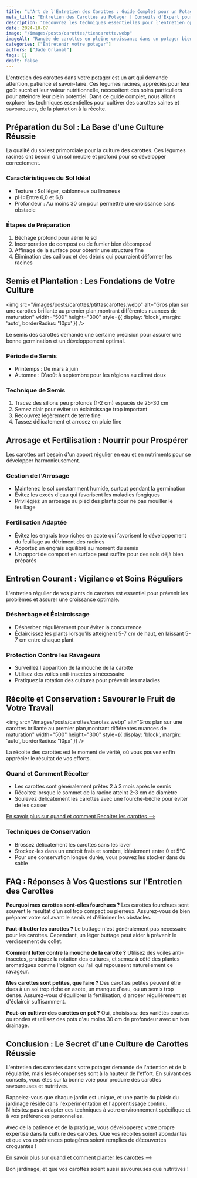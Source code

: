 ```yaml
---
title: "L'Art de l'Entretien des Carottes : Guide Complet pour un Potager Productif"
meta_title: "Entretien des Carottes au Potager | Conseils d'Expert pour une Récolte Abondante"
description: "Découvrez les techniques essentielles pour l'entretien optimal des carottes dans votre potager. Des conseils d'expert pour une culture réussie, de la plantation à la récolte, avec une FAQ détaillée."
date: 2024-10-07
image: "/images/posts/carottes/tiencarotte.webp"
imageAlt: "Rangée de carottes en pleine croissance dans un potager bien entretenu"
categories: ["Entretenir votre potager"]
authors: ["Jade Orlanal"]
tags: []
draft: false
---
```


L'entretien des carottes dans votre potager est un art qui demande attention, patience et savoir-faire. Ces légumes racines, appréciés pour leur goût sucré et leur valeur nutritionnelle, nécessitent des soins particuliers pour atteindre leur plein potentiel. Dans ce guide complet, nous allons explorer les techniques essentielles pour cultiver des carottes saines et savoureuses, de la plantation à la récolte.

## Préparation du Sol : La Base d'une Culture Réussie

La qualité du sol est primordiale pour la culture des carottes. Ces légumes racines ont besoin d'un sol meuble et profond pour se développer correctement.

### Caractéristiques du Sol Idéal

- Texture : Sol léger, sablonneux ou limoneux
- pH : Entre 6,0 et 6,8
- Profondeur : Au moins 30 cm pour permettre une croissance sans obstacle

### Étapes de Préparation

1. Bêchage profond pour aérer le sol
2. Incorporation de compost ou de fumier bien décomposé
3. Affinage de la surface pour obtenir une structure fine
4. Élimination des cailloux et des débris qui pourraient déformer les racines

## Semis et Plantation : Les Fondations de Votre Culture

<img src="/images/posts/carottes/ptittascarottes.webp" alt="Gros plan sur une carottes brillante au premier plan,montrant différentes nuances de maturation" width="500" height="300" style={{ display: 'block', margin: 'auto', borderRadius: '10px' }} />

Le semis des carottes demande une certaine précision pour assurer une bonne germination et un développement optimal.

### Période de Semis

- Printemps : De mars à juin
- Automne : D'août à septembre pour les régions au climat doux

### Technique de Semis

1. Tracez des sillons peu profonds (1-2 cm) espacés de 25-30 cm
2. Semez clair pour éviter un éclaircissage trop important
3. Recouvrez légèrement de terre fine
4. Tassez délicatement et arrosez en pluie fine

## Arrosage et Fertilisation : Nourrir pour Prospérer

Les carottes ont besoin d'un apport régulier en eau et en nutriments pour se développer harmonieusement.

### Gestion de l'Arrosage

- Maintenez le sol constamment humide, surtout pendant la germination
- Évitez les excès d'eau qui favorisent les maladies fongiques
- Privilégiez un arrosage au pied des plants pour ne pas mouiller le feuillage

### Fertilisation Adaptée

- Évitez les engrais trop riches en azote qui favorisent le développement du feuillage au détriment des racines
- Apportez un engrais équilibré au moment du semis
- Un apport de compost en surface peut suffire pour des sols déjà bien préparés

## Entretien Courant : Vigilance et Soins Réguliers

L'entretien régulier de vos plants de carottes est essentiel pour prévenir les problèmes et assurer une croissance optimale.

### Désherbage et Éclaircissage

- Désherbez régulièrement pour éviter la concurrence
- Éclaircissez les plants lorsqu'ils atteignent 5-7 cm de haut, en laissant 5-7 cm entre chaque plant

### Protection Contre les Ravageurs

- Surveillez l'apparition de la mouche de la carotte
- Utilisez des voiles anti-insectes si nécessaire
- Pratiquez la rotation des cultures pour prévenir les maladies

## Récolte et Conservation : Savourer le Fruit de Votre Travail

<img src="/images/posts/carottes/carotas.webp" alt="Gros plan sur une carottes brillante au premier plan,montrant différentes nuances de maturation" width="500" height="300" style={{ display: 'block', margin: 'auto', borderRadius: '10px' }} />

La récolte des carottes est le moment de vérité, où vous pouvez enfin apprécier le résultat de vos efforts.

### Quand et Comment Récolter

- Les carottes sont généralement prêtes 2 à 3 mois après le semis
- Récoltez lorsque le sommet de la racine atteint 2-3 cm de diamètre
- Soulevez délicatement les carottes avec une fourche-bêche pour éviter de les casser


[En savoir plus sur quand et comment Recolter les carottes -->](recolter-carotte)

### Techniques de Conservation


- Brossez délicatement les carottes sans les laver
- Stockez-les dans un endroit frais et sombre, idéalement entre 0 et 5°C
- Pour une conservation longue durée, vous pouvez les stocker dans du sable

## FAQ : Réponses à Vos Questions sur l'Entretien des Carottes

**Pourquoi mes carottes sont-elles fourchues ?**
Les carottes fourchues sont souvent le résultat d'un sol trop compact ou pierreux. Assurez-vous de bien préparer votre sol avant le semis et d'éliminer les obstacles.

**Faut-il butter les carottes ?**
Le buttage n'est généralement pas nécessaire pour les carottes. Cependant, un léger buttage peut aider à prévenir le verdissement du collet.

**Comment lutter contre la mouche de la carotte ?**
Utilisez des voiles anti-insectes, pratiquez la rotation des cultures, et semez à côté des plantes aromatiques comme l'oignon ou l'ail qui repoussent naturellement ce ravageur.

**Mes carottes sont petites, que faire ?**
Des carottes petites peuvent être dues à un sol trop riche en azote, un manque d'eau, ou un semis trop dense. Assurez-vous d'équilibrer la fertilisation, d'arroser régulièrement et d'éclaircir suffisamment.

**Peut-on cultiver des carottes en pot ?**
Oui, choisissez des variétés courtes ou rondes et utilisez des pots d'au moins 30 cm de profondeur avec un bon drainage.

## Conclusion : Le Secret d'une Culture de Carottes Réussie

L'entretien des carottes dans votre potager demande de l'attention et de la régularité, mais les récompenses sont à la hauteur de l'effort. En suivant ces conseils, vous êtes sur la bonne voie pour produire des carottes savoureuses et nutritives.

Rappelez-vous que chaque jardin est unique, et une partie du plaisir du jardinage réside dans l'expérimentation et l'apprentissage continu. N'hésitez pas à adapter ces techniques à votre environnement spécifique et à vos préférences personnelles.

Avec de la patience et de la pratique, vous développerez votre propre expertise dans la culture des carottes. Que vos récoltes soient abondantes et que vos expériences potagères soient remplies de découvertes croquantes !

[En savoir plus sur quand et comment planter les carottes -->](comment-planter-carotte)

Bon jardinage, et que vos carottes soient aussi savoureuses que nutritives !
